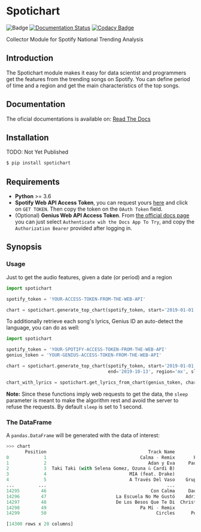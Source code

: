 # Spotichart

![Badge](https://github.com/Manolomon/spotichart/workflows/spotichart/badge.svg) [![Documentation Status](https://readthedocs.org/projects/spotichart/badge/?version=latest)](https://spotichart.readthedocs.io/en/latest/?badge=latest) [![Codacy Badge](https://api.codacy.com/project/badge/Grade/67c312b4fdab4303a3be7516fad3d2a6)](https://www.codacy.com/manual/Manolomon/spotichart?utm_source=github.com&amp;utm_medium=referral&amp;utm_content=Manolomon/spotichart&amp;utm_campaign=Badge_Grade)

Collector Module for Spotify National Trending Analysis

## Introduction

The Spotichart module makes it easy for data scientist and programmers get the features from the trending songs on Spotify. You can define period of time and a region and get the main characteristics of the top songs.

## Documentation

The oficial documentations is available on: [Read The Docs](https://spotichart.readthedocs.io/en/latest/)

## Installation

TODO: Not Yet Published

```bash
$ pip install spotichart
```

## Requirements

  - **Python** >= 3.6
  - **Spotify Web API Access Token**, you can request yours [here](https://developer.spotify.com/console/get-audio-features-track/) and click on `GET TOKEN`. Then copy the token on the `OAuth Token` field.
  - (Optional) **Genius Web API Access Token**. From [the official docs page](https://docs.genius.com/#/search-h2) you can just select `Authenticate wih the Docs App To Try`, and copy the `Authorization Bearer` provided after logging in.

## Synopsis

### Usage

Just to get the audio features, given a date (or period) and a region

```python
import spotichart

spotify_token = 'YOUR-ACCESS-TOKEN-FROM-THE-WEB-API'

chart = spotichart.generate_top_chart(spotify_token, start='2019-01-01', end='2019-10-13', region='mx')

```

To additionally retrieve each song's lyrics, Genius ID an auto-detect the language, you can do as well:

```python
import spotichart

spotify_token = 'YOUR-SPOTIFY-ACCESS-TOKEN-FROM-THE-WEB-API'
genius_token = 'YOUR-GENIUS-ACCESS-TOKEN-FROM-THE-WEB-API'

chart = spotichart.generate_top_chart(spotify_token, start='2019-01-01',
                                      end='2019-10-13', region='mx', sleep=0.5)

chart_with_lyrics = spotichart.get_lyrics_from_chart(genius_token, chart, sleep=0.1)
```

**Note:** Since these functions imply web requests to get the data, the `sleep` parameter is meant to make the algorithm rest and avoid the server to refuse the requests. By default `sleep` is set to 1 second.

### The DataFrame

A `pandas.DataFrame` will be generated with the data of interest:

```python
>>> chart
       Position                                      Track Name           Artist  Streams  ... speechiness    tempo time_signature  valence
0             1                                   Calma - Remix       Pedro Capó   737894  ...      0.0524  126.899              4    0.761
1             2                                      Adan y Eva     Paulo Londra   415066  ...      0.3360  171.993              4    0.720
2             3  Taki Taki (with Selena Gomez, Ozuna & Cardi B)         DJ Snake   409061  ...      0.2290   95.948              4    0.591
3             4                               MIA (feat. Drake)        Bad Bunny   377855  ...      0.0621   97.062              4    0.158
4             5                               A Través Del Vaso    Grupo Arranke   346975  ...      0.0297  143.851              3    0.920
...         ...                                             ...              ...      ...  ...         ...      ...            ...      ...
14295        46                                       Con Calma     Daddy Yankee   141397  ...      0.0593   93.989              4    0.656
14296        47                          La Escuela No Me Gustó    Adriel Favela   139350  ...      0.0371  112.548              4    0.844
14297        48                          De Los Besos Que Te Di  Christian Nodal   139294  ...      0.0422  195.593              4    0.709
14298        49                                   Pa Mí - Remix            Dalex   137812  ...      0.2200  170.018              4    0.727
14299        50                                         Circles      Post Malone   131109  ...      0.0395  120.042              4    0.5

[14300 rows x 20 columns]
```
